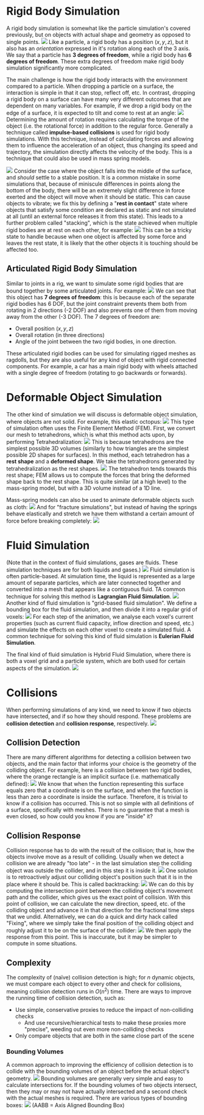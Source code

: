 # Rigid Body Simulation
A rigid body simulation is somewhat like the particle simulation's covered previously, but on objects with actual shape and geometry as opposed to single points.
![](Pasted%20image%2020231020112636.png)
Like a particle, a rigid body has a position $(x, y, z)$, but it also has an *orientation* expressed in it's rotation along each of the 3 axis. We say that a particle has **3 degrees of freedom**, while a rigid body has **6 degrees of freedom**. These extra degrees of freedom make rigid body simulation significantly more complicated.

The main challenge is how the rigid body interacts with the environment compared to a particle.
When dropping a particle on a surface, the interaction is simple in that it can stop, reflect off, etc. In contrast, dropping a rigid body on a surface can have many very different outcomes that are dependent on many variables. For example, if we drop a rigid body on the edge of a surface, it is expected to tilt and come to rest at an angle:
![](Pasted%20image%2020231020113140.png)
Determining the amount of rotation requires calculating the torque of the object (i.e. the rotational force) in addition to the regular force.
Generally a technique called **impulse-based collisions** is used for rigid body simulations. With this technique, instead of calculating forces and allowing them to influence the acceleration of an object, thus changing its speed and trajectory, the simulation directly affects the velocity of the body. This is a technique that could also be used in mass spring models.

![](Pasted%20image%2020231020113748.png)
Consider the case where the object falls into the middle of the surface, and *should* settle to a stable position. It is a common mistake in some simulations that, because of miniscule differences in points along the bottom of the body, there will be an extremely slight difference in force exerted and the object will move when it should be static. This can cause objects to vibrate; we fix this by defining a "**rest in contact**" state where objects that satisfy some condition are declared as static and not simulated at all (until an external force releases it from this state).
This leads to a further problem called "stacking", which is the state achieved when multiple rigid bodies are at rest on each other, for example:
![](Pasted%20image%2020231020114305.png)
This can be a tricky state to handle because when one object is affected by some force and leaves the rest state, it is likely that the other objects it is touching should be affected too. 
## Articulated Rigid Body Simulation
Similar to joints in a rig, we want to simulate some rigid bodies that are bound together by some articulated joints. For example:
![](Pasted%20image%2020231020114516.png)
We can see that this object has **7 degrees of freedom**: this is because each of the separate rigid bodies has 6 DOF, but the joint constraint prevents them both from rotating in 2 directions (-2 DOF) and also prevents one of them from moving away from the other (-3 DOF). The 7 degrees of freedom are:
- Overall position $(x, y, z)$
- Overall rotation (in three directions)
- Angle of the joint between the two rigid bodies, in one direction.

These articulated rigid bodies can be used for simulating rigged meshes as ragdolls, but they are also useful for any kind of object with rigid connected components. For example, a car has a main rigid body with wheels attached with a single degree of freedom (rotating to go backwards or forwards).
# Deformable Object Simulation
The other kind of simulation we will discuss is deformable object simulation, where objects are not solid. For example, this elastic octopus:
![](Pasted%20image%2020231020122032.png)
This type of simulation often uses the Finite Element Method (FEM). First, we convert our mesh to tetrahedrons, which is what this method acts upon, by performing Tetrahedralization:
![](Pasted%20image%2020231020123007.png)
This is because tetrahedrons are the simplest possible 3D volumes (similarly to how triangles are the simplest possible 2D shapes for surfaces).
In this method, each tetrahedron has a **rest shape** and a **deformed shape**. We take the tetrahedrons generated by tetrahedralization as the rest shapes.
![](Pasted%20image%2020231020123158.png)
The tetrahedron tends towards this rest shape; FEM allows us to compute the forces that bring the deformed shape back to the rest shape. This is quite similar (at a high level) to the mass-spring model, but with a 3D volume instead of a 1D line.

Mass-spring models can also be used to animate deformable objects such as cloth:
![](Pasted%20image%2020231020123634.png)
And for "fracture simulations", but instead of having the springs behave elastically and stretch we have them withstand a certain amount of force before breaking completely:
![](Pasted%20image%2020231020123750.png)
# Fluid Simulation
(Note that in the context of fluid simulations, gases are fluids. These simulation techniques are for both liquids and gases.)
![](Pasted%20image%2020231020123825.png)
Fluid simulation is often particle-based. At simulation time, the liquid is represented as a large amount of separate particles, which are later connected together and converted into a mesh that appears like a contiguous fluid. TA common technique for solving this method is **Lagrangian Fluid Simulation**.
![](Pasted%20image%2020231020124002.png)
Another kind of fluid simulation is "grid-based fluid simulation". We define a bounding box for the fluid simulation, and then divide it into a regular grid of voxels:
![](Pasted%20image%2020231020124052.png)
For each step of the animation, we analyse each voxel's current properties (such as current fluid capacity, inflow direction and speed, etc.) and simulate the effects on each other voxel to create a simulated fluid. A common technique for solving this kind of fluid simulation is **Eulerian Fluid Simulation**.

The final kind of fluid simulation is Hybrid Fluid Simulation, where there is both a voxel grid and a particle system, which are both used for certain aspects of the simulation.
![](Pasted%20image%2020231020124625.png)

# Collisions
When performing simulations of any kind, we need to know if two objects have intersected, and if so how they should respond. These problems are **collision detection** and **collision response**, respectively.
![](Pasted%20image%2020231020131908.png)
## Collision Detection
There are many different algorithms for detecting a collision between two objects, and the main factor that informs your choice is the geometry of the colliding object. For example, here is a collision between two rigid bodies, where the orange rectangle is an implicit surface (i.e. mathematically defined):
![](Pasted%20image%2020231020132039.png)
We know that when the function representing this surface equals zero that a coordinate is on the surface, and when the function is less than zero a coordinate is inside the surface. Therefore, it is trivial to know if a collision has occurred.
This is not so simple with all definitions of a surface, specifically with meshes. There is no guarantee that a mesh is even closed, so how could you know if you are "inside" it?
## Collision Response
Collision response has to do with the result of the collision; that is, how the objects involve move as a result of colliding.
Usually when we detect a collision we are already "too late" - in the last simulation step the colliding object was outside the collider, and in this step it is inside it.
![](Pasted%20image%2020231020132409.png)
One solution is to retroactively adjust our colliding object's position such that it is in the place where it should be. This is called backtracking:
![](Pasted%20image%2020231020132519.png)
We can do this by computing the intersection point between the colliding object's movement path and the collider, which gives us the exact point of collision.
With this point of collision, we can calculate the new direction, speed, etc. of the colliding object and advance it in that direction for the fractional time steps that we undid.
Alternatively, we can do a quick and dirty hack called "Fixing", where we simply take the final position of the colliding object and roughly adjust it to be on the surface of the collider:
![](Pasted%20image%2020231020132754.png)
We then apply the response from this point. This is inaccurate, but it may be simpler to compute in some situations.

## Complexity
The complexity of (naïve) collision detection is high; for $n$ dynamic objects, we must compare each object to every other and check for collisions, meaning collision detection runs in $O(n^2)$ time.
There are ways to improve the running time of collision detection, such as:
- Use simple, conservative proxies to reduce the impact of non-colliding checks
	- And use recursive/hierarchical tests to make these proxies more "precise", weeding out even more non-colliding checks
- Only compare objects that are both in the same close part of the scene

### Bounding Volumes
A common approach to improving the efficiency of collision detection is to collide with the bounding volumes of an object before the actual object's geometry.
![](Pasted%20image%2020231020133753.png)
Bounding volumes are generally very simple and easy to calculate intersections for. If the bounding volumes of two objects intersect, then they may or may not have actually intersected and a second check with the actual meshes is required.
There are various types of bounding boxes:
![](Pasted%20image%2020231020134843.png)
(AABB = Axis Aligned Bounding Box)